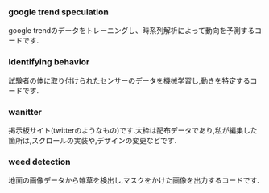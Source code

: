### google trend speculation

google trendのデータをトレーニングし、時系列解析によって動向を予測するコードです.


### Identifying behavior

試験者の体に取り付けられたセンサーのデータを機械学習し,動きを特定するコードです.


### wanitter

掲示板サイト(twitterのようなもの)です.大枠は配布データであり,私が編集した箇所は,スクロールの実装や,デザインの変更などです.


### weed detection

地面の画像データから雑草を検出し,マスクをかけた画像を出力するコードです.
